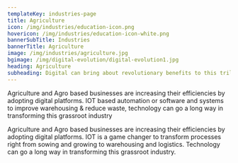 ```yaml
---
templateKey: industries-page
title: Agriculture
icon: /img/industries/education-icon.png
hovericon: /img/industries/education-icon-white.png
bannerSubTitle: Industries
bannerTitle: Agriculture
image: /img/industries/agriculture.jpg
bgimage: /img/digital-evolution/digital-evolution1.jpg
heading: Agriculture
subheading: Digital can bring about revolutionary benefits to this trillion dollar industry worldwide. From IoT and digital platforms to the humble Whatsapp, the agriculture sector can benefit significantly from digital transformation.
---
```


Agriculture and Agro based businesses are increasing their efficiencies by adopting digital platforms. IOT based automation or software and systems to improve warehousing & reduce waste, technology can go a long way in transforming this grassroot industry

Agriculture and Agro based businesses are increasing their efficiencies by adopting digital platforms. IOT is a game changer to transform processes right from sowing and growing to warehousing and logistics. Technology can go a long way in transforming this grassroot industry.

